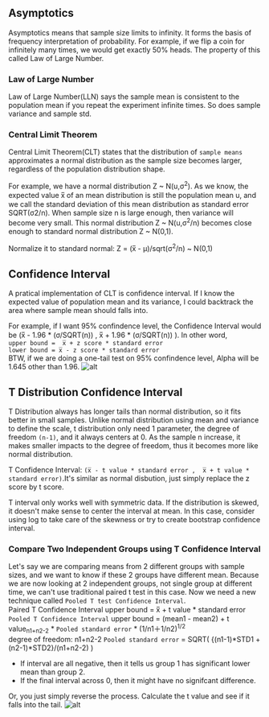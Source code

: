 ## Asymptotics
Asymptotics means that sample size limits to infinity. It forms the basis of frequency interpretation of probability. For example, if we flip a coin for infinitely many times, we would get exactly 50% heads. The property of this called Law of Large Number.


### Law of Large Number
Law of Large Number(LLN) says the sample mean is consistent to the population mean if you repeat the experiment infinite times. So does sample variance and sample std.

### Central Limit Theorem
Central Limit Theorem(CLT) states that the distribution of ```sample means``` approximates a normal distribution as the sample size becomes larger, regardless of the population distribution shape.                    
   

For example, we have a normal distribution Z ~ N(u,σ<sup>2</sup>). As we know, the expected value x̅ of an mean distribution is still the population mean u, and we call the standard deviation of this mean distribution as standard error SQRT(σ2/n). When sample size n is large enough, then variance will become very small. This normal distribution Z ~ N(u,σ<sup>2</sup>/n) becomes close enough to standard normal distribution Z  ~ N(0,1). 

Normalize it to standard normal: Z = (x̅ - μ)/sqrt(σ<sup>2</sup>/n) ~ N(0,1)




## Confidence Interval
A pratical implementation of CLT is confidence interval. If I know the expected value of population mean and its variance, I could backtrack the area where sample mean should falls into.                   

For example, if I want 95% confindence level, the Confidence Interval would be (x̅ - 1.96 * (σ/SQRT(n)) , x̅ + 1.96 * (σ/SQRT(n)) ). In other word,           
```upper bound =  x̅ + z score * standard error```                
```lower bound = x̅ - z score * standard error```                     
BTW, if we are doing a one-tail test on 95% confindence level, Alpha will be 1.645 other than 1.96.
![alt](https://github.com/versehe/AB_Testing_Notebook/blob/master/Statistical%20Inference/02.%20Distribution/normal%20distribution.png)



## T Distribution Confidence Interval    
T Distribution always has longer tails than normal distribution, so it fits better in small samples. Unlike normal distribution using mean and variance to define the scale, t distribution only need 1 parameter, the degree of freedom ```(n-1)```, and it always centers at 0. As the sample n increase, it makes smaller impacts to the degree of freedom, thus it becomes more like normal distribution.                      

T Confidence Interval: ```(x̅ - t value * standard error ,  x̅ + t value * standard error)```.It's similar as normal disbution, just simply replace the z score by t score.                     


T interval only works well with symmetric data. If the distribution is skewed, it doesn't make sense to center the interval at mean. In this case, consider using log to take care of the skewness or try to create bootstrap confidence interval.


### Compare Two Independent Groups using T Confidence Interval   
Let's say we are comparing means from 2 different groups with sample sizes, and we want to know if these 2 groups have different mean. Because we are now looking at 2 independent groups, not single group at different time, we can't use traditional paired t test in this case. Now we need a new technique called ```Pooled T test Confidence Interval```.     
Paired T Confidence Interval upper bound = x̅ + t value * standard error                           
```Pooled T Confidence Interval``` upper bound = (mean1 - mean2) + t value<sub>n1+n2-2</sub> * ```Pooled standard error``` * (1/n1＋1/n2)<sup>1/2</sup>　  
degree of freedom: n1+n2-2
```Pooled standard error``` =  SQRT( {(n1-1)*STD1 +(n2-1)*STD2}/(n1+n2-2)  )      
* If interval are all negative, then it tells us group 1 has significant lower mean than group 2.              
* If the final interval across 0, then it might have no signifcant difference.         

Or, you just simply reverse the process. Calculate the t value and see if it falls into the tail.
![alt](https://github.com/versehe/AB_Testing_Notebook/blob/master/pooled%20t%20value.PNG)     
